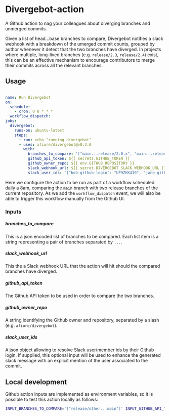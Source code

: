 # Divergebot-action

A Github action to nag your colleagues about diverging branches and unmerged commits.

Given a list of head...base branches to compare, Divergebot notifies a slack webhook with a breakdown
of the umerged commit counts, grouped by author whenever it detect that the two branches have diverged. 
In projects where multiple, long-lived branches (e.g. `release/2.3`, `release/2.4`) exist, this can be 
an effective mechanism to encourage contributors to merge their commits across all the relevant branches.

## Usage

```yaml

name: Run Divergebot
on:
  schedule:
    - cron: 0 8 * * *
  workflow_dispatch:
jobs:
  divergebot:
    runs-on: ubuntu-latest
    steps:
      - run: echo "running divergebot"
      - uses: afiore/divergebot@v0.3.0
        with:
          branches_to_compare: '["main...release/2.0.x", "main...release/3.0.x"]'
          github_api_token: ${{ secrets.GITHUB_TOKEN }}
          github_owner_repo: ${{ env.GITHUB_REPOSITORY }}
          slack_webhook_url: ${{ secret.DIVERGEBOT_SLACK_WEBHOOK_URL }}
          slack_user_ids: '{"bob-github-login": "UP9ZKK410", "jane-github-login": "UB1ZGG221", ...}'
```

Here we configure the action to be run as part of a workflow scheduled daily a 8am, comparing the `main` branch with two release branches of the current repository.
 As we add the `workflow_dispatch` event, we will also be able to trigger this workflow manually from the Github UI.

### Inputs

##### branches_to_compare

This is a json encoded list of branches to be compared. Each list item is a string representing a pair of branches separated by `...`.

##### slack_webhook_url

This the a Slack webhook URL that the action will hit should the compared branches 
have diverged.

##### github_api_token

The Github API token to be used in order to compare the two branches.

##### github_owner_repo

A string identifying the Github owner and repository, separated by a slash (e.g. `afiore/divergebot`).

##### slack_user_ids

A json object allowing to resolve Slack user/member ids by their Github login. If supplied, this optional input will be used to enhance the generated slack message
with an explicit mention of the user associated to the commit. 

## Local development

Github action inputs are implemented as environment variables, so it is possible to test this action locally as follows:

```bash
INPUT_BRANCHES_TO_COMPARE='["release/other...main"]' INPUT_GITHUB_API_TOKEN=$MY_TOKEN INPUT_SLACK_WEBHOOK_URL=$MY_WEBHOOK_URL INPUT_GITHUB_OWNER_REPO=owner/repo node index.js
```